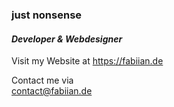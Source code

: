 ### just nonsense
#### *Developer & Webdesigner*

Visit my Website at
https://fabiian.de

Contact me via<br>
contact@fabiian.de
